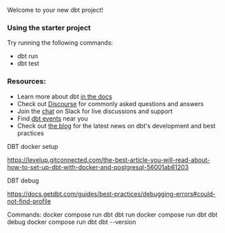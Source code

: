 Welcome to your new dbt project!

### Using the starter project

Try running the following commands:
- dbt run
- dbt test


### Resources:
- Learn more about dbt [in the docs](https://docs.getdbt.com/docs/introduction)
- Check out [Discourse](https://discourse.getdbt.com/) for commonly asked questions and answers
- Join the [chat](https://community.getdbt.com/) on Slack for live discussions and support
- Find [dbt events](https://events.getdbt.com) near you
- Check out [the blog](https://blog.getdbt.com/) for the latest news on dbt's development and best practices

DBT docker setup

https://levelup.gitconnected.com/the-best-article-you-will-read-about-how-to-set-up-dbt-with-docker-and-postgresql-56001ab61203

DBT debug

https://docs.getdbt.com/guides/best-practices/debugging-errors#could-not-find-profile

Commands:
docker compose run dbt dbt run
docker compose run dbt dbt debug
docker compose run dbt dbt --version


